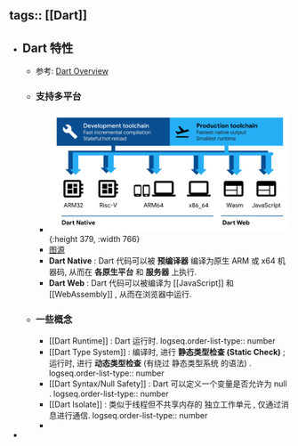 tags:: [[Dart]]
---

- ## Dart 特性
	- 参考: [Dart Overview](https://dart.dev/overview)
	- ### 支持多平台
		- ![image.png](../assets/image_1760758874240_0.png){:height 379, :width 766}
		- [图源](https://dart.dev/overview#platform)
		- **Dart Native** :  Dart 代码可以被 **预编译器** 编译为原生 ARM 或 x64 机器码, 从而在 **各原生平台** 和 **服务器** 上执行.
		- **Dart Web** : Dart 代码可以被编译为 [[JavaScript]] 和 [[WebAssembly]] , 从而在浏览器中运行.
	- ### 一些概念
		- [[Dart Runtime]] : Dart 运行时.
		  logseq.order-list-type:: number
		- [[Dart Type System]] : 编译时, 进行 **静态类型检查 (Static Check)** ; 运行时,  进行 **动态类型检查** (有绕过 静态类型系统 的语法) .
		  logseq.order-list-type:: number
		- [[Dart Syntax/Null Safety]] : Dart 可以定义一个变量是否允许为 null .
		  logseq.order-list-type:: number
		- [[Dart Isolate]] : 类似于线程但不共享内存的 独立工作单元 , 仅通过消息进行通信.
		  logseq.order-list-type:: number
		-
-